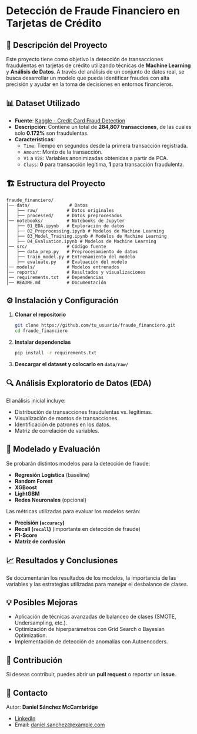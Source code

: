 ﻿# Detección de Fraude Financiero en Tarjetas de Crédito

## 📄 Descripción del Proyecto
Este proyecto tiene como objetivo la detección de transacciones fraudulentas en tarjetas de crédito utilizando técnicas de **Machine Learning** y **Análisis de Datos**. A través del análisis de un conjunto de datos real, se busca desarrollar un modelo que pueda identificar fraudes con alta precisión y ayudar en la toma de decisiones en entornos financieros.

## 📊 Dataset Utilizado
- **Fuente**: [Kaggle - Credit Card Fraud Detection](https://www.kaggle.com/mlg-ulb/creditcardfraud)
- **Descripción**: Contiene un total de **284,807 transacciones**, de las cuales solo **0.172%** son fraudulentas.
- **Características**:
  - `Time`: Tiempo en segundos desde la primera transacción registrada.
  - `Amount`: Monto de la transacción.
  - `V1` a `V28`: Variables anonimizadas obtenidas a partir de PCA.
  - `Class`: **0** para transacción legítima, **1** para transacción fraudulenta.

## 🏗️ Estructura del Proyecto
```
fraude_financiero/
│── data/               # Datos
│   ├── raw/           # Datos originales
│   ├── processed/     # Datos preprocesados
│── notebooks/         # Notebooks de Jupyter
│   ├── 01_EDA.ipynb   # Exploración de datos
│   ├── 02_Preprocessing.ipynb # Modelos de Machine Learning
│   ├── 03_Model_Training.ipynb # Modelos de Machine Learning
│   ├── 04_Evaluation.ipynb # Modelos de Machine Learning
│── src/               # Código fuente
│   ├── data_prep.py   # Preprocesamiento de datos
│   ├── train_model.py # Entrenamiento del modelo
│   ├── evaluate.py    # Evaluación del modelo
│── models/            # Modelos entrenados
│── reports/           # Resultados y visualizaciones
│── requirements.txt   # Dependencias
│── README.md          # Documentación
```

## ⚙️ Instalación y Configuración
1. **Clonar el repositorio**
   ```bash
   git clone https://github.com/tu_usuario/fraude_financiero.git
   cd fraude_financiero
   ```
2. **Instalar dependencias**
   ```bash
   pip install -r requirements.txt
   ```
3. **Descargar el dataset y colocarlo en `data/raw/`**

## 🔍 Análisis Exploratorio de Datos (EDA)
El análisis inicial incluye:
- Distribución de transacciones fraudulentas vs. legítimas.
- Visualización de montos de transacciones.
- Identificación de patrones en los datos.
- Matriz de correlación de variables.

## 🤖 Modelado y Evaluación
Se probarán distintos modelos para la detección de fraude:
- **Regresión Logística** (baseline)
- **Random Forest**
- **XGBoost**
- **LightGBM**
- **Redes Neuronales** (opcional)

Las métricas utilizadas para evaluar los modelos serán:
- **Precisión (`accuracy`)**
- **Recall (`recall`)** (importante en detección de fraude)
- **F1-Score**
- **Matriz de confusión**

## 📈 Resultados y Conclusiones
Se documentarán los resultados de los modelos, la importancia de las variables y las estrategias utilizadas para manejar el desbalance de clases.

## 💡 Posibles Mejoras
- Aplicación de técnicas avanzadas de balanceo de clases (SMOTE, Undersampling, etc.).
- Optimización de hiperparámetros con Grid Search o Bayesian Optimization.
- Implementación de detección de anomalías con Autoencoders.

## 📌 Contribución
Si deseas contribuir, puedes abrir un **pull request** o reportar un **issue**. 

## 📧 Contacto
Autor: **Daniel Sánchez McCambridge**
- [LinkedIn](https://www.linkedin.com/in/daniel-sanchez)
- Email: daniel.sanchez@example.com


